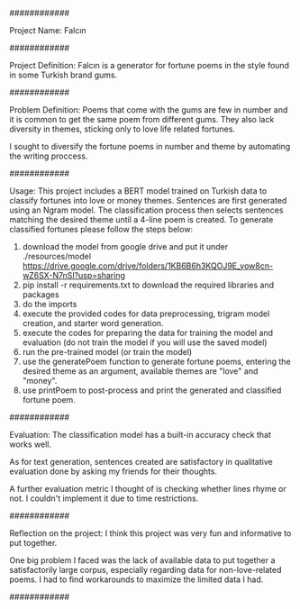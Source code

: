 ############

Project Name: Falcın

############

Project Definition: Falcın is a generator for fortune poems 
in the style found in some Turkish brand gums.

############

Problem Definition: Poems that come with the gums are few in
number and it is common to get the same poem from different gums.
They also lack diversity in themes, sticking only to love life
related fortunes.

I sought to diversify the fortune poems in number and theme by
automating the writing proccess.

############

Usage: This project includes a BERT model trained on Turkish data to classify 
fortunes into love or money themes. Sentences are first generated using an
Ngram model. The classification process then selects sentences matching the
desired theme until a 4-line poem is created. To generate classified 
fortunes please follow the steps below:

1. download the model from google drive and put it under ./resources/model
https://drive.google.com/drive/folders/1KB6B6h3KQOJ9E_yow8cn-wZ6SX-N7nSI?usp=sharing
2. pip install -r requirements.txt to download the required libraries and packages
3. do the imports
4. execute the provided codes for data preprocessing, trigram model creation, and starter
word generation.
5. execute the codes for preparing the data for training the model and evaluation 
(do not train the model if you will use the saved model)
6. run the pre-trained model (or train the model)
7. use the generatePoem function to generate fortune poems, entering the desired theme 
as an argument, available themes are "love" and "money".
8. use printPoem to post-process and print the generated and classified fortune poem.

############

Evaluation: The classification model has a built-in accuracy check
that works well. 

As for text generation, sentences created are
satisfactory in qualitative evaluation done by asking my friends
for their thoughts.

A further evaluation metric I thought of is checking whether 
lines rhyme or not. I couldn't implement it due to time restrictions.

############

Reflection on the project: I think this project was very fun and
informative to put together. 

One big problem I faced was the lack of available data to put together 
a satisfactorily large corpus, especially regarding data for non-love-related poems.
I had to find workarounds to maximize the limited data I had.

############

